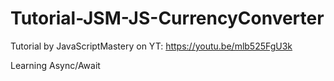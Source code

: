 # Tutorial-JSM-JS-CurrencyConverter
Tutorial by JavaScriptMastery on YT: https://youtu.be/mlb525FgU3k

Learning Async/Await
